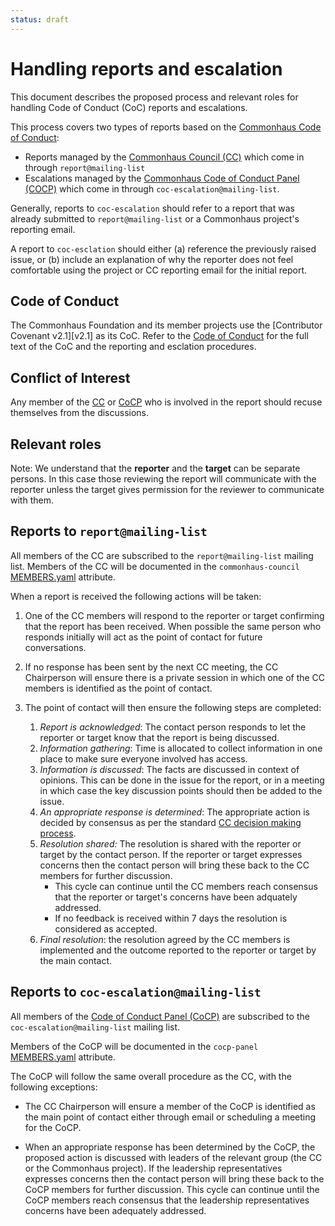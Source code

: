 ```yaml
---
status: draft
---
```

# Handling reports and escalation

This document describes the proposed process and relevant roles for handling Code of Conduct (CoC) reports and escalations.

This process covers two types of reports based on the [Commonhaus Code of Conduct](../CODE_OF_CONDUCT.md):

* Reports managed by the [Commonhaus Council (CC)][cc] which come in through `report@mailing-list`
* Escalations managed by the [Commonhaus Code of Conduct Panel (COCP)][cocp] which come in through `coc-escalation@mailing-list`.

Generally, reports to `coc-escalation` should refer to a report that was already submitted to `report@mailing-list` or a Commonhaus project's reporting email.

A report to `coc-esclation` should either (a) reference the previously raised issue, or (b) include an explanation of why the reporter does not feel comfortable using the project or CC reporting email for the initial report.

[cc]: ../GOVERNANCE.md#commonhaus-council "Commonhaus Council"
[cc-dm]: ../GOVERNANCE.md#decision-making-and-voting
[coc]: ../CODE_OF_CONDUCT.md
[cocp]: #code-of-conduct-panel "Code of Conduct Panel"

## Code of Conduct

The Commonhaus Foundation and its member projects use the [Contributor Covenant v2.1][v2.1] as its CoC. Refer to the [Code of Conduct][coc] for the full text of the CoC and the reporting and esclation procedures.

## Conflict of Interest

Any member of the [CC][cc] or [CoCP][cocp] who is involved in the report should recuse themselves from the discussions.

## Relevant roles

Note: We understand that the **reporter** and the **target** can be separate persons. In this case those reviewing the report will communicate with the reporter unless the target gives permission for the reviewer to communicate with them.

## Reports to `report@mailing-list`

All members of the CC are subscribed to the `report@mailing-list` mailing list. Members of the CC will be documented in the `commonhaus-council` [MEMBERS.yaml](MEMBERS.yaml.yaml) attribute.

When a report is received the following actions will be taken:

1. One of the CC members will respond to the reporter or target confirming that the report has been received. When possible the same person who responds initially will act as the point of contact for future conversations.

2. If no response has been sent by the next CC meeting, the CC Chairperson will ensure there is a private session in which one of the CC members is identified as the point of contact.

3. The point of contact will then ensure the following steps are completed:

   1. *Report is acknowledged*: The contact person responds to let the reporter or target know that the report is being discussed.
   2. *Information gathering*: Time is allocated to collect information in one place to make sure everyone involved has access.
   3. *Information is discussed*: The facts are discussed in context of opinions. This can be done in the issue for the report, or in a meeting in which case the key discussion points should then be added to the issue.
   4. *An appropriate response is determined*: The appropriate action is decided by consensus as per the standard [CC decision making process][cc-dm].
   5. *Resolution shared:* The resolution is shared with the reporter or target by the contact person. If the reporter or target expresses concerns then the contact person will bring these back to the CC members for further discussion. 
       - This cycle can continue until the CC members reach consensus that the reporter or target's concerns have been adquately addressed. 
       - If no feedback is received within 7 days the resolution is considered as accepted.
   6. *Final resolution*: the resolution agreed by the CC members is implemented and the outcome reported to the reporter or target by the main contact.

## Reports to `coc-escalation@mailing-list`

All members of the [Code of Conduct Panel (CoCP)][cocp]
are subscribed to the `coc-escalation@mailing-list` mailing list. 

Members of the CoCP will be documented in the `cocp-panel` [MEMBERS.yaml](MEMBERS.yaml.yaml) attribute.

The CoCP will follow the same overall procedure as the CC, with the following exceptions: 

- The CC Chairperson will ensure a member of the CoCP is identified as the main point of contact either through email or scheduling a meeting for the CoCP.

- When an appropriate response has been determined by the CoCP, the proposed action is discussed with leaders of the relevant group (the CC or the Commonhaus project). If the leadership representatives expresses concerns then the contact person will bring these back to the CoCP members for further discussion. This cycle can continue until the CoCP members reach consensus that the leadership representatives concerns have been adequately addressed.

